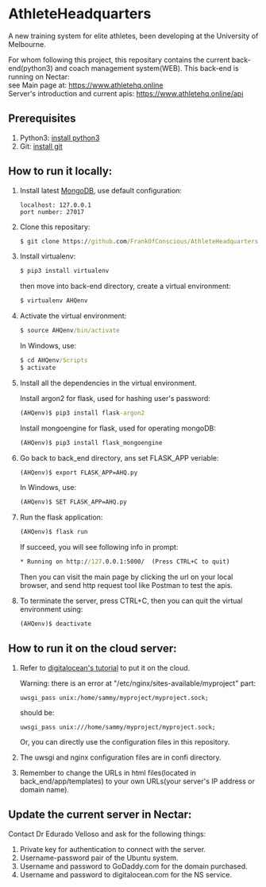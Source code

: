 # AthleteHeadquarters
A new training system for elite athletes, been developing at the University of Melbourne.

For whom following this project, this repositary contains the current back-end(python3) and coach management system(WEB).
This back-end is running on Nectar: </br>see Main page at: https://www.athletehq.online </br> Server's introduction and current apis: https://www.athletehq.online/api

<h2>Prerequisites</h2>

1. Python3: [install python3](https://wiki.python.org/moin/BeginnersGuide/Download "Downloading Python")
2. Git: [install git](https://git-scm.com/downloads "Git Downloads")

<h2>How to run it locally:</h2>

1. Install latest [MongoDB](https://www.mongodb.com/download-center#community "MongoDB Download Center"), use default configuration: 
	```
	localhost: 127.0.0.1
	port number: 27017
	```
2. Clone this repositary:
	```cmd
	$ git clone https://github.com/FrankOfConscious/AthleteHeadquarters.git
	```
3. Install virtualenv: 
	```cmd
	$ pip3 install virtualenv
  	```
	then move into back-end directory, create a virtual environment: 
	```cmd
	$ virtualenv AHQenv
	```
	
4. Activate the virtual environment: 
	```cmd
	$ source AHQenv/bin/activate
	```
	In Windows, use:
	```cmd
	$ cd AHQenv/Scripts
	$ activate
	```
	
5. Install all the dependencies in the virtual environment.

	Install argon2 for flask, used for hashing user's password:
	```cmd
	(AHQenv)$ pip3 install flask-argon2
	```
	Install mongoengine for flask, used for operating mongoDB:
	```cmd
	(AHQenv)$ pip3 install flask_mongoengine
	```
6. Go back to back_end directory, ans set FLASK_APP veriable:
	```cmd
	(AHQenv)$ export FLASK_APP=AHQ.py
	```

	In Windows, use:
	```cmd
	(AHQenv)$ SET FLASK_APP=AHQ.py
	```
7. Run the flask application: 
	```cmd
	(AHQenv)$ flask run
	```
	If succeed, you will see following info in prompt:
	```cmd
	* Running on http://127.0.0.1:5000/  (Press CTRL+C to quit)
	```
	Then you can visit the main page by clicking the url on your local browser, and send http request tool like Postman to test the apis.
8. To terminate the server, press CTRL+C, then you can quit the virtual environment using:
	```cmd
	(AHQenv)$ deactivate
	```

<h2>How to run it on the cloud server:</h2>

1. Refer to [digitalocean's tutorial](https://www.digitalocean.com/community/tutorials/how-to-serve-flask-applications-with-uwsgi-and-nginx-on-ubuntu-16-04) to put it on the cloud.
	
	Warning: there is an error at "/etc/nginx/sites-available/myproject" part:
	```
	uwsgi_pass unix:/home/sammy/myproject/myproject.sock;
	```
	should be:
	```
	uwsgi_pass unix:///home/sammy/myproject/myproject.sock;
	```
	Or, you can directly use the configuration files in this repository.
2. The uwsgi and nginx configuration files are in confi directory.
3. Remember to change the URLs in html files(located in back_end/app/templates) to your own URLs(your server's IP address or domain name).

<h2>Update the current server in Nectar:</h2>

Contact Dr Edurado Velloso and ask for the following things:
1. Private key for authentication to connect with the server. 
2. Username-password pair of the Ubuntu system.
3. Username and password to GoDaddy.com for the domain purchased.
4. Username and password to digitalocean.com for the NS service.

